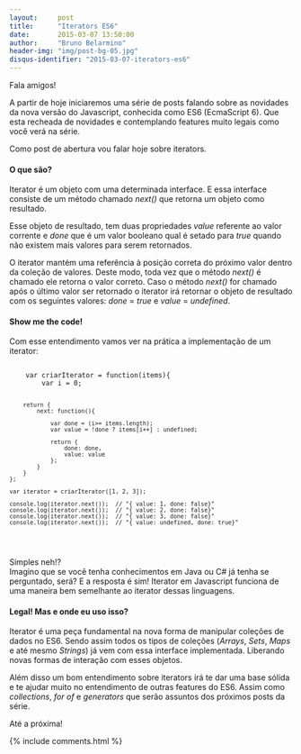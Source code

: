 ```yaml
---
layout:     post
title:      "Iterators ES6"
date:       2015-03-07 13:50:00
author:     "Bruno Belarmino"
header-img: "img/post-bg-05.jpg"
disqus-identifier: "2015-03-07-iterators-es6"
---
```


<p>Fala amigos!</p>

<p>
	A partir de hoje iniciaremos uma série de posts falando sobre as novidades da nova versão do Javascript, conhecida como ES6 (EcmaScript 6). Que esta recheada de novidades e contemplando features muito legais como você verá na série.
</p>

<p>
	Como post de abertura vou falar hoje sobre iterators.
</p>

<h4>O que são?</h4>

<p>
	Iterator é um objeto com uma determinada interface. E essa interface consiste de um método chamado <em>next()</em> que retorna um objeto como resultado.
	
</p>
<p>
	Esse objeto de resultado, tem duas propriedades <em>value</em> referente ao valor corrente e <em>done</em> que é um valor booleano qual é setado para <em>true</em> quando não existem mais valores para serem retornados.
</p>
<p>
	O iterator mantém uma referência à posição correta do próximo valor dentro da coleção de valores. Deste modo, toda vez que o método <em>next()</em> é chamado ele retorna o valor correto. Caso o método <em>next()</em> for chamado após o último valor ser retornado o iterator irá retornar o objeto de resultado com os seguintes valores:
	<em>done</em> = <em>true</em> e <em>value</em> = <em>undefined</em>.
</p>

<h4>Show me the code!</h4>

<p>
	Com esse entendimento vamos ver na prática a implementação de um iterator:
</p>
<pre>
<code>
	var criarIterator = function(items){
		var i = 0;

		return {
			next: function(){

				var done = (i>= items.length);
				var value = !done ? items[i++] : undefined;

				return {
					done: done,
					value: value
				};
			}
		}
	};

	var iterator = criarIterator([1, 2, 3]);

	console.log(iterator.next());  // "{ value: 1, done: false}"
	console.log(iterator.next());  // "{ value: 2, done: false}"
	console.log(iterator.next());  // "{ value: 3, done: false}"
	console.log(iterator.next());  // "{ value: undefined, done: true}"
</code>
</pre>

<p>
	Simples neh!?
	<br/>
	Imagino que se você tenha conhecimentos em Java ou C# já tenha se perguntado, será? E a resposta é sim! Iterator em Javascript funciona de uma maneira bem semelhante ao iterator dessas linguagens.
</p>

<h4>Legal! Mas e onde eu uso isso?</h4>

<p>
	Iterator é uma peça fundamental na nova forma de manipular coleções de dados no ES6. Sendo assim todos os tipos de coleções (<em>Arrays</em>, <em>Sets</em>, <em>Maps</em> e até mesmo <em>Strings</em>) já vem com essa interface implementada. Liberando novas formas de interação com esses objetos.
</p>
<p>
	Além disso um bom entendimento sobre iterators irá te dar uma base sólida e te ajudar muito no entendimento de outras features do ES6. Assim como <em>collections</em>, <em>for of</em> e <em>generators</em> que serão assuntos dos próximos posts da série.  
</p>
<p>
	Até a próxima!
</p>

<script type="text/javascript">
var disqus_identifier = "2015-03-07-iterators-es6";
var disqus_title = 'Iterators ES6';
</script>

{% include comments.html %}